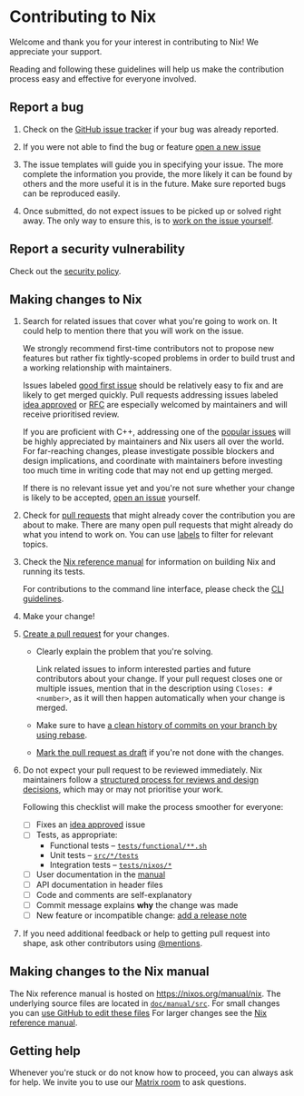 # Contributing to Nix

Welcome and thank you for your interest in contributing to Nix!
We appreciate your support.

Reading and following these guidelines will help us make the contribution process easy and effective for everyone involved.

## Report a bug

1. Check on the [GitHub issue tracker](https://github.com/NixOS/nix/issues) if your bug was already reported.

2. If you were not able to find the bug or feature [open a new issue](https://github.com/NixOS/nix/issues/new/choose)

3. The issue templates will guide you in specifying your issue.
   The more complete the information you provide, the more likely it can be found by others and the more useful it is in the future.
   Make sure reported bugs can be reproduced easily.

4. Once submitted, do not expect issues to be picked up or solved right away.
   The only way to ensure this, is to [work on the issue yourself](#making-changes-to-nix).

## Report a security vulnerability

Check out the [security policy](https://github.com/NixOS/nix/security/policy).

## Making changes to Nix

1. Search for related issues that cover what you're going to work on.
   It could help to mention there that you will work on the issue.

   We strongly recommend first-time contributors not to propose new features but rather fix tightly-scoped problems in order to build trust and a working relationship with maintainers.

   Issues labeled [good first issue](https://github.com/NixOS/nix/labels/good%20first%20issue) should be relatively easy to fix and are likely to get merged quickly.
   Pull requests addressing issues labeled [idea approved](https://github.com/NixOS/nix/labels/idea%20approved) or [RFC](https://github.com/NixOS/nix/labels/RFC) are especially welcomed by maintainers and will receive prioritised review.

   If you are proficient with C++, addressing one of the [popular issues](https://github.com/NixOS/nix/issues?q=is%3Aissue+is%3Aopen+sort%3Areactions-%2B1-desc) will be highly appreciated by maintainers and Nix users all over the world.
   For far-reaching changes, please investigate possible blockers and design implications, and coordinate with maintainers before investing too much time in writing code that may not end up getting merged.

   If there is no relevant issue yet and you're not sure whether your change is likely to be accepted, [open an issue](https://github.com/NixOS/nix/issues/new/choose) yourself.

2. Check for [pull requests](https://github.com/NixOS/nix/pulls) that might already cover the contribution you are about to make.
   There are many open pull requests that might already do what you intend to work on.
   You can use [labels](https://github.com/NixOS/nix/labels) to filter for relevant topics.

3. Check the [Nix reference manual](https://nix.dev/manual/nix/development/development/building.html) for information on building Nix and running its tests.

   For contributions to the command line interface, please check the [CLI guidelines](https://nix.dev/manual/nix/development/development/cli-guideline.html).

4. Make your change!

5. [Create a pull request](https://docs.github.com/en/pull-requests/collaborating-with-pull-requests/proposing-changes-to-your-work-with-pull-requests/creating-a-pull-request) for your changes.
   * Clearly explain the problem that you're solving.

     Link related issues to inform interested parties and future contributors about your change.
     If your pull request closes one or multiple issues, mention that in the description using `Closes: #<number>`, as it will then happen automatically when your change is merged.
   * Make sure to have [a clean history of commits on your branch by using rebase](https://www.digitalocean.com/community/tutorials/how-to-rebase-and-update-a-pull-request).
   * [Mark the pull request as draft](https://docs.github.com/en/pull-requests/collaborating-with-pull-requests/proposing-changes-to-your-work-with-pull-requests/changing-the-stage-of-a-pull-request) if you're not done with the changes.

6. Do not expect your pull request to be reviewed immediately.
   Nix maintainers follow a [structured process for reviews and design decisions](https://github.com/NixOS/nix/tree/master/maintainers#project-board-protocol), which may or may not prioritise your work.

   Following this checklist will make the process smoother for everyone:

   - [ ] Fixes an [idea approved](https://github.com/NixOS/nix/labels/idea%20approved) issue
   - [ ] Tests, as appropriate:
     - Functional tests – [`tests/functional/**.sh`](./tests/functional)
     - Unit tests – [`src/*/tests`](./src/)
     - Integration tests – [`tests/nixos/*`](./tests/nixos)
   - [ ] User documentation in the [manual](./doc/manual/src)
   - [ ] API documentation in header files
   - [ ] Code and comments are self-explanatory
   - [ ] Commit message explains **why** the change was made
   - [ ] New feature or incompatible change: [add a release note](https://nix.dev/manual/nix/development/development/contributing.html#add-a-release-note)

7. If you need additional feedback or help to getting pull request into shape, ask other contributors using [@mentions](https://docs.github.com/en/get-started/writing-on-github/getting-started-with-writing-and-formatting-on-github/basic-writing-and-formatting-syntax#mentioning-people-and-teams).

## Making changes to the Nix manual

The Nix reference manual is hosted on https://nixos.org/manual/nix.
The underlying source files are located in [`doc/manual/src`](./doc/manual/src).
For small changes you can [use GitHub to edit these files](https://docs.github.com/en/repositories/working-with-files/managing-files/editing-files)
For larger changes see the [Nix reference manual](https://nix.dev/manual/nix/development/development/contributing.html).

## Getting help

Whenever you're stuck or do not know how to proceed, you can always ask for help.
We invite you to use our [Matrix room](https://matrix.to/#/#nix-dev:nixos.org) to ask questions.
